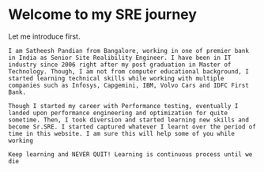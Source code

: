 # Welcome to my SRE journey

Let me introduce first.

`I am Satheesh Pandian from Bangalore, working in one of premier bank in India as Senior Site Realibility Engineer. I have been in IT industry since 2006 right after my post graduation in Master of Technology. Though, I am not from computer educational background, I started learning technical skills while working with multiple companies such as Infosys, Capgemini, IBM, Volvo Cars and IDFC First Bank.`

`Though I started my career with Performance testing, eventually I landed upon performance engineering and optimization for quite sometime. Then, I took diversion and started learning new skills and become Sr.SRE. I started captured whatever I learnt over the period of time in this website. I am sure this will help some of you while working`

`Keep learning and NEVER QUIT! Learning is continuous process until we die `

